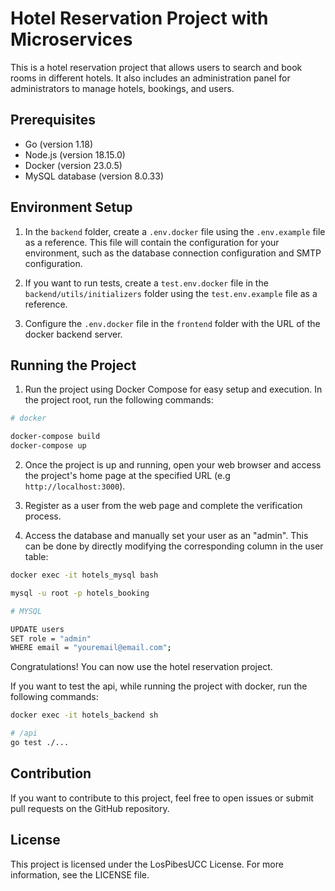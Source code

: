 # Hotel Reservation Project with Microservices

This is a hotel reservation project that allows users to search and book rooms in different hotels. It also includes an administration panel for administrators to manage hotels, bookings, and users.

## Prerequisites

- Go (version 1.18)
- Node.js (version 18.15.0)
- Docker (version 23.0.5)
- MySQL database (version 8.0.33)

## Environment Setup

1. In the `backend` folder, create a `.env.docker` file using the `.env.example` file as a reference. This file will contain the configuration for your environment, such as the database connection configuration and SMTP configuration.

2. If you want to run tests, create a `test.env.docker` file in the `backend/utils/initializers` folder using the `test.env.example` file as a reference.

3. Configure the `.env.docker` file in the `frontend` folder with the URL of the docker backend server.

## Running the Project

1. Run the project using Docker Compose for easy setup and execution. In the project root, run the following commands:

```bash
# docker

docker-compose build
docker-compose up
```

2. Once the project is up and running, open your web browser and access the project's home page at the specified URL (e.g `http://localhost:3000`).

3. Register as a user from the web page and complete the verification process.

4. Access the database and manually set your user as an "admin". This can be done by directly modifying the corresponding column in the user table:
```bash
docker exec -it hotels_mysql bash

mysql -u root -p hotels_booking

# MYSQL

UPDATE users 
SET role = "admin" 
WHERE email = "youremail@email.com";
```

Congratulations! You can now use the hotel reservation project.

If you want to test the api, while running the project with docker, run the following commands:
```bash
docker exec -it hotels_backend sh

# /api
go test ./...
```

## Contribution

If you want to contribute to this project, feel free to open issues or submit pull requests on the GitHub repository.

## License

This project is licensed under the LosPibesUCC License. For more information, see the LICENSE file.

